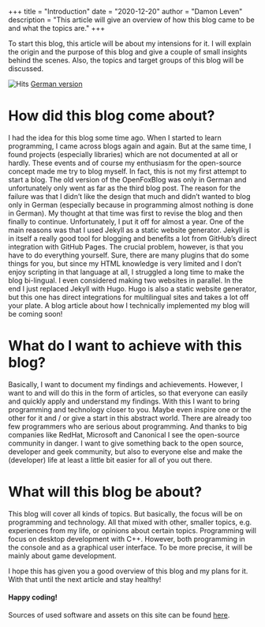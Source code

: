 +++
title = "Introduction"
date = "2020-12-20"
author = "Damon Leven"
description = "This article will give an overview of how this blog came to be and what the topics are."
+++

To start this blog, this article will be about my intensions for it. I will explain the origin and the purpose of this blog and give a couple of small insights behind the scenes. Also, the topics and target groups of this blog will be discussed.

![Hits](https://hitcounter.pythonanywhere.com/count/tag.svg?url=https%3A%2F%2Fmcwertgaming.github.io%2F2020%2Fintroduction%2F)
[German version](/de/2020/einführung)

# How did this blog come about?
I had the idea for this blog some time ago. When I started to learn programming, I came across blogs again and again. But at the same time, I found projects (especially libraries) which are not documented at all or hardly. These events and of course my enthusiasm for the open-source concept made me try to blog myself. In fact, this is not my first attempt to start a blog. The old version of the OpenFoxBlog was only in German and unfortunately only went as far as the third blog post. The reason for the failure was that I didn’t like the design that much and didn’t wanted to blog only in German (especially because in programming almost nothing is done in German). My thought at that time was first to revise the blog and then finally to continue. Unfortunately, I put it off for almost a year. One of the main reasons was that I used Jekyll as a static website generator. Jekyll is in itself a really good tool for blogging and benefits a lot from GitHub’s direct integration with GitHub Pages. The crucial problem, however, is that you have to do everything yourself. Sure, there are many plugins that do some things for you, but since my HTML knowledge is very limited and I don’t enjoy scripting in that language at all, I struggled a long time to make the blog bi-lingual. I even considered making two websites in parallel. In the end I just replaced Jekyll with Hugo. Hugo is also a static website generator, but this one has direct integrations for multilingual sites and takes a lot off your plate. A blog article about how I technically implemented my blog will be coming soon!

# What do I want to achieve with this blog?
Basically, I want to document my findings and achievements. However, I want to and will do this in the form of articles, so that everyone can easily and quickly apply and understand my findings. With this I want to bring programming and technology closer to you. Maybe even inspire one or the other for it and / or give a start in this abstract world. There are already too few programmers who are serious about programming. And thanks to big companies like RedHat, Microsoft and Canonical I see the open-source community in danger. I want to give something back to the open source, developer and geek community, but also to everyone else and make the (developer) life at least a little bit easier for all of you out there.

# What will this blog be about?
This blog will cover all kinds of topics. But basically, the focus will be on programming and technology. All that mixed with other, smaller topics, e.g. experiences from my life, or opinions about certain topics. Programming will focus on desktop development with C++. However, both programming in the console and as a graphical user interface. To be more precise, it will be mainly about game development.

I hope this has given you a good overview of this blog and my plans for it. With that until the next article and stay healthy!

#### Happy coding!

Sources of used software and assets on this site can be found [here](/about/#software-used-on-this-site).
